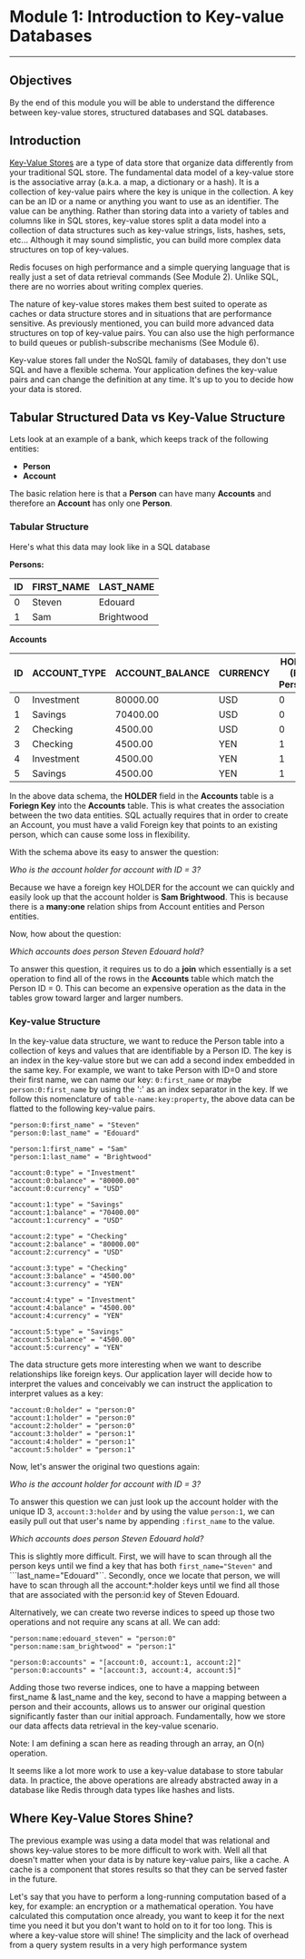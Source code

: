 # Module 1: Introduction to Key-value Databases

--------
## Objectives

By the end of this module you will be able to understand the difference between key-value stores, structured databases and SQL databases.

## Introduction

[Key-Value Stores](http://en.wikipedia.org/wiki/NoSQL#Key-value_stores) are a type of data store that organize data differently from your traditional SQL store. The fundamental data model of a key-value store is the associative array (a.k.a. a map, a dictionary or a hash). It is a collection of key-value pairs where the key is unique in the collection. A key can be an ID or a name or anything you want to use as an identifier. The value can be anything. Rather than storing data into a variety of tables and columns like in SQL stores, key-value stores split a data model into a collection of data structures such as key-value strings, lists, hashes, sets, etc... Although it may sound simplistic, you can build  more complex data structures on top of key-values. 

Redis focuses on high performance and a simple querying language that is really just a set of data retrieval commands (See Module 2). Unlike SQL, there are no worries about writing complex queries.

The nature of key-value stores makes them best suited to operate as caches or data structure stores and in situations that are performance sensitive. As previously mentioned, you can build more advanced data structures on top of key-value pairs. You can also use the high performance to build queues or publish-subscribe mechanisms (See Module 6).

Key-value stores fall under the NoSQL family of databases, they don't use SQL and have a flexible schema. Your application defines the key-value pairs and can change the definition at any time. It's up to you to decide how your data is stored.

## Tabular Structured Data vs Key-Value Structure

Lets look at an example of a bank, which keeps track of the following entities:

- **Person**
- **Account**

The basic relation here is that a **Person** can have many **Accounts** and therefore an **Account** has only one **Person**.

### Tabular Structure

Here's what this data may look like in a SQL database

**Persons:**


ID  | FIRST_NAME | LAST_NAME
------------- | ------------- | -------------
0  | Steven | Edouard
1 | Sam | Brightwood


**Accounts**

ID  | ACCOUNT_TYPE | ACCOUNT_BALANCE | CURRENCY | HOLDER (FK: Persons)
------------- | ------------- | ------------- | ------------- | -------------
0  | Investment | 80000.00 | USD | 0
1  | Savings | 70400.00 | USD | 0
2  | Checking | 4500.00 | USD | 0
3  | Checking | 4500.00 | YEN | 1
4  | Investment | 4500.00 | YEN | 1
5  | Savings | 4500.00 | YEN | 1

In the above data schema, the **HOLDER** field in the **Accounts** table is a **Foriegn Key** into the **Accounts** table. This is what creates the association between the two data entities. SQL actually requires that in order to create an Account, you must have a valid Foreign key that points to an existing person, which can cause some loss in flexibility.

With the schema above its easy to answer the question:

*Who is the account holder for account with ID = 3?*

Because we have a foreign key HOLDER for the account we can quickly and easily look up that the account holder is **Sam Brightwood**. This is because there is a **many:one** relation ships from Account entities and Person entities.

Now, how about the question:

*Which accounts does person Steven Edouard hold?*

To answer this question, it requires us to do a **join** which essentially is a set operation to find all of the rows in the **Accounts** table which match the Person ID = 0. This can become an expensive operation as the data in the tables grow toward larger and larger numbers.

### Key-value Structure

In the key-value data structure, we want to reduce the Person table into a collection of keys and values that are identifiable by a Person ID. The key is an index in the key-value store but we can add a second index embedded in the same key. For example, we want to take Person with ID=0 and store their first name, we can name our key: `0:first_name` or maybe `person:0:first_name` by using the ':' as an index separator in the key. If we follow this nomenclature of `table-name:key:property`, the above data can be flatted to the following key-value pairs. 

```
"person:0:first_name" = "Steven"
"person:0:last_name" = "Edouard"

"person:1:first_name" = "Sam"
"person:1:last_name" = "Brightwood"

"account:0:type" = "Investment"
"account:0:balance" = "80000.00"
"account:0:currency" = "USD"

"account:1:type" = "Savings"
"account:1:balance" = "70400.00"
"account:1:currency" = "USD"

"account:2:type" = "Checking"
"account:2:balance" = "80000.00"
"account:2:currency" = "USD"

"account:3:type" = "Checking"
"account:3:balance" = "4500.00"
"account:3:currency" = "YEN"

"account:4:type" = "Investment"
"account:4:balance" = "4500.00"
"account:4:currency" = "YEN"

"account:5:type" = "Savings"
"account:5:balance" = "4500.00"
"account:5:currency" = "YEN"
```

The data structure gets more interesting when we want to describe relationships like foreign keys. Our application layer will decide how to interpret the values and conceivably we can instruct the application to interpret values as a key:

```
"account:0:holder" = "person:0"
"account:1:holder" = "person:0"
"account:2:holder" = "person:0"
"account:3:holder" = "person:1"
"account:4:holder" = "person:1"
"account:5:holder" = "person:1"
```

Now, let's answer the original two questions again:

*Who is the account holder for account with ID = 3?*

To answer this question we can just look up the account holder with the unique ID 3, `account:3:holder` and by using the value `person:1`, we can easily pull out that user's name by appending `:first_name` to the value.

*Which accounts does person Steven Edouard hold?*

This is slightly more difficult. First, we will have to scan through all the person keys until we find a key that has both ```first_name="Steven"``` and ```last_name="Edouard"``. Secondly, once we locate that person, we will have to scan through all the account:*:holder keys until we find all those that are associated with the person:id key of Steven Edouard. 

Alternatively, we can create two reverse indices to speed up those two operations and not require any scans at all. We can add:

```
"person:name:edouard_steven" = "person:0"
"person:name:sam_brightwood" = "person:1"

"person:0:accounts" = "[account:0, account:1, account:2]"
"person:0:accounts" = "[account:3, account:4, account:5]"
```

Adding those two reverse indices, one to have a mapping between first_name & last_name and the key, second to have a mapping between a person and their accounts, allows us to answer our original question significantly faster than our initial approach. Fundamentally, how we store our data affects data retrieval in the key-value scenario.

Note: I am defining a scan here as reading through an array, an O(n) operation.

It seems like a lot more work to use a key-value database to store tabular data. In practice, the above operations are already abstracted away in a database like Redis through data types like hashes and lists.

## Where Key-Value Stores Shine?

The previous example was using a data model that was relational and shows key-value stores to be more difficult to work with. Well all that doesn't matter when your data is by nature key-value pairs, like a cache. A cache is a component that stores results so that they can be served faster in the future.

Let's say that you have to perform a long-running computation based of a key, for example: an encryption or a mathematical operation. You have calculated this computation once already, you want to keep it for the next time you need it but you don't want to hold on to it for too long. This is where a key-value store will shine! The simplicity and the lack of overhead from a query system results in a very high performance system 
